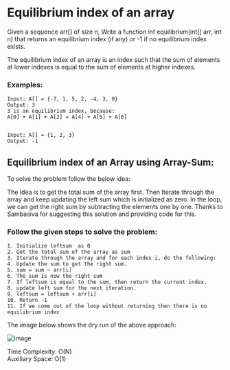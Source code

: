 # Equilibrium index of an array

Given a sequence arr[] of size n, Write a function int equilibrium(int[] arr, int n) 
that returns an equilibrium index (if any) or -1 if no equilibrium index exists. 

The equilibrium index of an array is an index such that the sum of elements at lower 
indexes is equal to the sum of elements at higher indexes. 

### Examples: 
```
Input: A[] = {-7, 1, 5, 2, -4, 3, 0} 
Output: 3 
3 is an equilibrium index, because: 
A[0] + A[1] + A[2] = A[4] + A[5] + A[6]


Input: A[] = {1, 2, 3} 
Output: -1 
```

## Equilibrium index of an Array using Array-Sum:
To solve the problem follow the below idea:

The idea is to get the total sum of the array first. Then Iterate through the array and keep updating 
the left sum which is initialized as zero. In the loop, we can get the right sum by subtracting the 
elements one by one. Thanks to Sambasiva for suggesting this solution and providing code for this.

### Follow the given steps to solve the problem:
```
1. Initialize leftsum  as 0
2. Get the total sum of the array as sum
3. Iterate through the array and for each index i, do the following:
4. Update the sum to get the right sum.  
5. sum = sum – arr[i] 
6. The sum is now the right sum
7. If leftsum is equal to the sum, then return the current index. 
8. update left sum for the next iteration.
9. leftsum = leftsum + arr[i]
10. Return -1 
11. If we come out of the loop without returning then there is no equilibrium index
```
The image below shows the dry run of the above approach: 

![image](https://user-images.githubusercontent.com/61406986/219114228-415060ab-a267-473a-9be7-553a32a791ed.png)

Time Complexity: O(N)<br>
Auxiliary Space: O(1)
